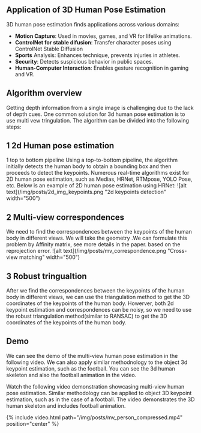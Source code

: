 


## Application of 3D Human Pose Estimation
3D human pose estimation finds applications across various domains:

- **Motion Capture**: Used in movies, games, and VR for lifelike animations.
- **ControlNet for stable difusion**: Transfer character poses using ControlNet Stable Diffusion
- **Sports** Analysis: Enhances technique, prevents injuries in athletes.
- **Security**: Detects suspicious behavior in public spaces.
- **Human-Computer Interaction**: Enables gesture recognition in gaming and VR.

## Algorithm overview
Getting depth information from a single image is challenging due to the lack of depth cues.
One common solution for 3d human pose estimation is to use multi vew tringulation. The algorithm can be divided into the following steps: 
## 1 2d Human pose estimation 
1 top to bottom pipeline 
Using a top-to-bottom pipeline, the algorithm initially detects the human body to obtain a bounding box and then proceeds to detect the keypoints. 
Numerous real-time algorithms exist for 2D human pose estimation, such as Medias, HRNet, RTMpose, YOLO Pose, etc. Below is an example of 2D human pose estimation using HRNet:
![alt text](/img/posts/2d_img_keypoints.png "2d keypoints detection"  width="500")


## 2 Multi-view correspondences 
We need to find the correspondences between the keypoints of the human body in different views. We will take the geometry .We can formulate this problem by Affinity matrix, see more details in the paper.
based on the reprojection error.
![alt text](/img/posts/mv_correspondence.png "Cross-view matching"  width="500")

## 3 Robust tringualtion
After we find the correspondences between the keypoints of the human body in different views, we can use the triangulation method to get the 3D coordinates of the keypoints of the human body. Howerver, both 2d keypoint estimation and correspondences can be noisy, so we need to use the robust triangulation method(similar to RANSAC) to get the 3D coordinates of the keypoints of the human body.

## Demo
We can see the demo of the multi-view human pose estimation in the following video. We can also apply similar methodnology to the object 3d keypoint estimation, such as the football. You can see the 3d human skeleton and also the football animation in the video.


Watch the following video demonstration showcasing multi-view human pose estimation. Similar methodology can be applied to object 3D keypoint estimation, such as in the case of a football. The video demonstrates the 3D human skeleton and includes football animation.

<div class="col-sm mt-0 mt-md-0">
    {% include video.html path="/img/posts/mv_person_compressed.mp4" position="center"  %}
</div>